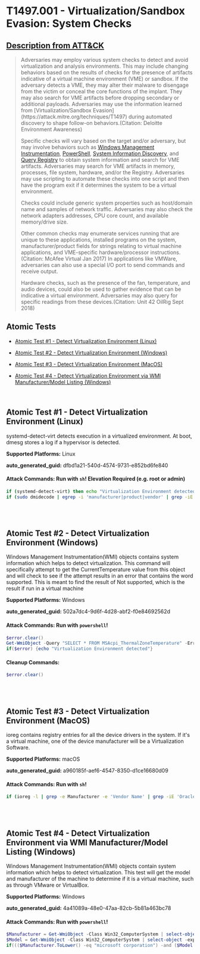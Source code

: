 # T1497.001 - Virtualization/Sandbox Evasion: System Checks
## [Description from ATT&CK](https://attack.mitre.org/techniques/T1497/001)
<blockquote>Adversaries may employ various system checks to detect and avoid virtualization and analysis environments. This may include changing behaviors based on the results of checks for the presence of artifacts indicative of a virtual machine environment (VME) or sandbox. If the adversary detects a VME, they may alter their malware to disengage from the victim or conceal the core functions of the implant. They may also search for VME artifacts before dropping secondary or additional payloads. Adversaries may use the information learned from [Virtualization/Sandbox Evasion](https://attack.mitre.org/techniques/T1497) during automated discovery to shape follow-on behaviors.(Citation: Deloitte Environment Awareness)

Specific checks will vary based on the target and/or adversary, but may involve behaviors such as [Windows Management Instrumentation](https://attack.mitre.org/techniques/T1047), [PowerShell](https://attack.mitre.org/techniques/T1059/001), [System Information Discovery](https://attack.mitre.org/techniques/T1082), and [Query Registry](https://attack.mitre.org/techniques/T1012) to obtain system information and search for VME artifacts. Adversaries may search for VME artifacts in memory, processes, file system, hardware, and/or the Registry. Adversaries may use scripting to automate these checks  into one script and then have the program exit if it determines the system to be a virtual environment. 

Checks could include generic system properties such as host/domain name and samples of network traffic. Adversaries may also check the network adapters addresses, CPU core count, and available memory/drive size. 

Other common checks may enumerate services running that are unique to these applications, installed programs on the system, manufacturer/product fields for strings relating to virtual machine applications, and VME-specific hardware/processor instructions.(Citation: McAfee Virtual Jan 2017) In applications like VMWare, adversaries can also use a special I/O port to send commands and receive output. 
 
Hardware checks, such as the presence of the fan, temperature, and audio devices, could also be used to gather evidence that can be indicative a virtual environment. Adversaries may also query for specific readings from these devices.(Citation: Unit 42 OilRig Sept 2018)</blockquote>

## Atomic Tests

- [Atomic Test #1 - Detect Virtualization Environment (Linux)](#atomic-test-1---detect-virtualization-environment-linux)

- [Atomic Test #2 - Detect Virtualization Environment (Windows)](#atomic-test-2---detect-virtualization-environment-windows)

- [Atomic Test #3 - Detect Virtualization Environment (MacOS)](#atomic-test-3---detect-virtualization-environment-macos)

- [Atomic Test #4 - Detect Virtualization Environment via WMI Manufacturer/Model Listing (Windows)](#atomic-test-4---detect-virtualization-environment-via-wmi-manufacturermodel-listing-windows)


<br/>

## Atomic Test #1 - Detect Virtualization Environment (Linux)
systemd-detect-virt detects execution in a virtualized environment.
At boot, dmesg stores a log if a hypervisor is detected.

**Supported Platforms:** Linux


**auto_generated_guid:** dfbd1a21-540d-4574-9731-e852bd6fe840






#### Attack Commands: Run with `sh`!  Elevation Required (e.g. root or admin) 


```sh
if (systemd-detect-virt) then echo "Virtualization Environment detected"; fi;
if (sudo dmidecode | egrep -i 'manufacturer|product|vendor' | grep -iE 'Oracle|VirtualBox|VMWare|Parallels') then echo "Virtualization Environment detected"; fi;
```






<br/>
<br/>

## Atomic Test #2 - Detect Virtualization Environment (Windows)
Windows Management Instrumentation(WMI) objects contains system information which helps to detect virtualization. This command will specifically attempt to get the CurrentTemperature value from this object and will check to see if the attempt results in an error that contains the word supported. This is meant to find the result of Not supported, which is the result if run in a virtual machine

**Supported Platforms:** Windows


**auto_generated_guid:** 502a7dc4-9d6f-4d28-abf2-f0e84692562d






#### Attack Commands: Run with `powershell`! 


```powershell
$error.clear()
Get-WmiObject -Query "SELECT * FROM MSAcpi_ThermalZoneTemperature" -ErrorAction SilentlyContinue
if($error) {echo "Virtualization Environment detected"}
```

#### Cleanup Commands:
```powershell
$error.clear()
```





<br/>
<br/>

## Atomic Test #3 - Detect Virtualization Environment (MacOS)
ioreg contains registry entries for all the device drivers in the system. If it's a virtual machine, one of the device manufacturer will be a Virtualization Software.

**Supported Platforms:** macOS


**auto_generated_guid:** a960185f-aef6-4547-8350-d1ce16680d09






#### Attack Commands: Run with `sh`! 


```sh
if (ioreg -l | grep -e Manufacturer -e 'Vendor Name' | grep -iE 'Oracle|VirtualBox|VMWare|Parallels') then echo 'Virtualization Environment detected'; fi;
```






<br/>
<br/>

## Atomic Test #4 - Detect Virtualization Environment via WMI Manufacturer/Model Listing (Windows)
Windows Management Instrumentation(WMI) objects contain system information which helps to detect virtualization. This test will get the model and manufacturer of the machine to determine if it is a virtual machine, such as through VMware or VirtualBox.

**Supported Platforms:** Windows


**auto_generated_guid:** 4a41089a-48e0-47aa-82cb-5b81a463bc78






#### Attack Commands: Run with `powershell`! 


```powershell
$Manufacturer = Get-WmiObject -Class Win32_ComputerSystem | select-object -expandproperty "Manufacturer"
$Model = Get-WmiObject -Class Win32_ComputerSystem | select-object -expandproperty "Model"
if((($Manufacturer.ToLower() -eq "microsoft corporation") -and ($Model.ToLower().contains("virtual"))) -or ($Manufacturer.ToLower().contains("vmware")) -or ($Model.ToLower() -eq "virtualbox")) {write-host "Virtualization environment detected!"} else {write-host "No virtualization environment detected!"}
```






<br/>

